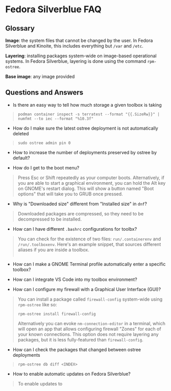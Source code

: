 # Fedora Silverblue FAQ

## Glossary

**Image**: the system files that cannot be changed by the user. In Fedora Silverblue and Kinoite, this includes everything but `/var` and `/etc`.

**Layering**: installing packages system-wide on image-based operational systems. In Fedora Silverblue, layering is done using the command `rpm-ostree`.

**Base image**: any image provided

## Questions and Answers
- Is there an easy way to tell how much storage a given toolbox is taking

> ```
> podman container inspect -s terratest --format "{{.SizeRw}}" | numfmt --to iec --format "%10.3f"
> ```


- How do I make sure the latest ostree deployment is not automatically deleted

> ```
> sudo ostree admin pin 0
> ```

- How to increase the number of deployments preserved by ostree by default?

>

- How do I get to the boot menu?

> Press Esc or Shift repeatedly as your computer boots. Alternatively, if you are able to start a graphical environment, you can hold the Alt key on GNOME's restart dialog. This will show a button named "Boot options" that will take you to GRUB once pressed.

- Why is "Downloaded size" different from "Installed size" in `dnf`?

> Downloaded packages are compressed, so they need to be decompressed to be installed.

- How can I have different `.bashrc` configurations for toolbx?

> You can check for the existence of two files: `run/.containerenv` and `/run/.toolboxenv`. Here's an example snippet, that sources different aliases if you are inside a toolbox.
> ```
>
> ```

- How can I make a GNOME Terminal profile automatically enter a specific toolbox?

>

- How can I integrate VS Code into my toolbox environment?

>

- How can I configure my firewall with a Graphical User Interface (GUI)?

> You can install a package called `firewall-config` system-wide using `rpm-ostree` like so:
>
> ```
> rpm-ostree install firewall-config
> ```
>
> Alternatively you can evoke `nm-connection-editor` in a terminal, which will open an app that allows configuring firewall "Zones" for each of your known connections. This option does not require layering any packages, but it is less fully-featured than `firewall-config`.

- How can I check the packages that changed between ostree deployments

> ```
> rpm-ostree db diff <INDEX>
> ```

- How to enable automatic updates on Fedora Silverblue?
> To enable updates to

